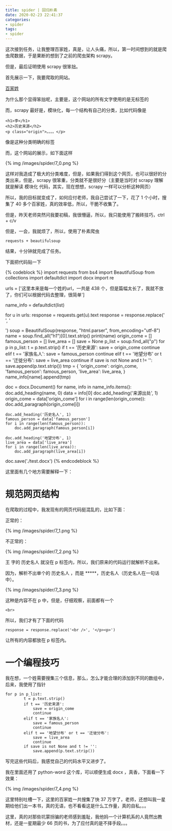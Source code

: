 ```yaml
---
title: spider | 回归朴素
date: 2020-02-23 22:41:37
categories:
- spider
tags:
- spider
---
```

这次接到任务，让我整理百家姓，真是，让人头痛，所以，第一时间想到的就是爬虫爬数据，于是果断的想到了之前的爬虫架构 scrapy。

但是，最后证明使用 scrapy 很笨拙。

<!-- more -->

首先展示一下，我要爬取的网站。

[百家姓](https://so.gushiwen.org/guwen/book_16.aspx)

为什么那个显得笨拙呢，主要是，这个网站的所有文字使用的是无标签的 <p></p>

而，scrapy 最好是，模块化，每一个结构有自己的分类，比如代码像是

	<h1>李</h1>
	<h2>历史来源</h2>
	<p class="origin">。。。。</p>

像是这种分类明确的标签

而，这个网站的展示，如下面这样

{% img /images/spider/7_0.png %}

这样对我造成了极大的分类难度，但是，如果我们得到这个网页，也可以很好的分类出来，但是，scrapy 很笨重，分类就不是很好分（主要是当时对 scrapy 理解就是解读 模块化 代码，其实，现在想想，scrapy 一样可以分析这种网页）

所以，我的目标就变成了，如何应付老师，我自己尝试了一下，花了 1 个小时，搜集了 40 多个百家姓，真的效率低，所以，干脆不收集了。

但是，昨天老师突然问我要初稿，我很懵逼，所以，我只能使用了搬砖技巧，ctrl + c/v

但是，一会，我就烦了，所以，使用了朴素爬虫

	requests + beautifulsoup

结果，十分钟就完成了任务。

下面把代码贴一下

{% codeblock %}
import requests
from bs4 import BeautifulSoup
from collections import defaultdict
import docx
import re

urls = ['这里本来是每一个姓的url，一共是 438 个，但是篇幅太长了，我就不放了，你们可以根据代码去整理，很简单']

name_info = defaultdict(list)

for u in urls:
    response = requests.get(u).text
    response = response.replace('<br />', '</p><p>')
    soup = BeautifulSoup(response, "html.parser", from_encoding="utf-8")
    name = soup.find_all("h1")[0].text.strip()
    print(name)
    origin_come = []
    famous_person = []
    live_area = []
    save = None
    p_list = soup.find_all("p")
    for p in p_list:
        t = p.text.strip()
        if t == '历史来源':
            save = origin_come
            continue
        elif t == '家族名人':
            save = famous_person
            continue
        elif t == '地望分布' or t == '迁徙分布':
            save = live_area
            continue
        if save is not None and t != '':
            save.append(p.text.strip())
    tmp = {
        'origin_come': origin_come,
        'famous_person': famous_person,
        'live_area': live_area,
    }
    name_info[name].append(tmp)

doc = docx.Document()
for name, info in name_info.items():
    doc.add_heading(name, 0)
    data = info[0]
    doc.add_heading('来源出处', 1)
    origin_come = data['origin_come']
    for i in range(len(origin_come)):
        doc.add_paragraph(origin_come[i])

    doc.add_heading('历史名人', 1)
    famous_person = data['famous_person']
    for i in range(len(famous_person)):
        doc.add_paragraph(famous_person[i])

    doc.add_heading('地望分布', 1)
    live_area = data['live_area']
    for i in range(len(live_area)):
        doc.add_paragraph(live_area[i])

doc.save('./test.docx')
{% endcodeblock %}

这里面有几个地方需要解释一下：

# 规范网页结构

在爬取的过程中，我发现有的网页代码挺混乱的，比如下面：

正常的：

{% img /images/spider/7_1.png %}

不正常的：

{% img /images/spider/7_2.png %}

王 字的 历史名人 就没在 p 标签内，所以，我们原来的代码运行就解析不出来。

因为，解析不出单个的 历史名人 ，而是 *****，历史名人（历史名人在一句话中）。

{% img /images/spider/7_3.png %}

这种是内容不在 p 中，但是，仔细观察，前面都有一个 

	<br>

所以，我们才有了下面的代码

	response = response.replace('<br />', '</p><p>')

让所有的内容都放在 p 标签内。

# 一个编程技巧

我在想，一个姓需要搜集三个信息，那么，怎么才能合理的添加到不同的数组中，后来，我使用了指针


	for p in p_list:
	        t = p.text.strip()
	        if t == '历史来源':
	            save = origin_come
	            continue
	        elif t == '家族名人':
	            save = famous_person
	            continue
	        elif t == '地望分布' or t == '迁徙分布':
	            save = live_area
	            continue
	        if save is not None and t != '':
	            save.append(p.text.strip())

写完这些代码后，我感觉自己的代码水平又进步了。

我在里面还用了 python-word 这个库，可以顺便生成 docx ，真香，下面看一下效果：

{% img /images/spider/7_4.png %}

这里特别吐槽一下，这里的百家姓一共搜集了快 37 万字了，老师，还想叫我一星期给他们出一本书，真的无语，也不看看这是什么工作量，真的自私。。。

这里，真的对那些坑蒙拐骗的老师感到羞耻，我他妈一个计算机系的人竟然出教材，还是一星期最少 66 页的书，为了应付真的是不择手段。。。
